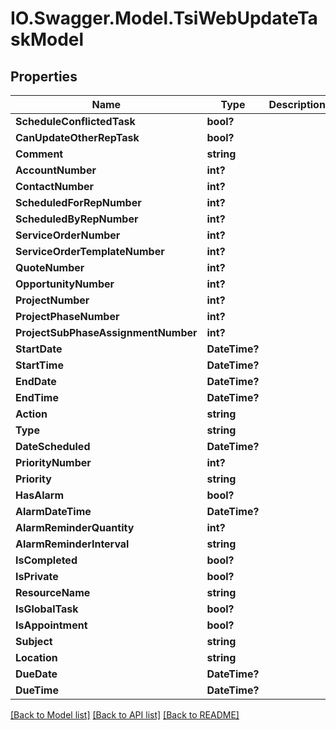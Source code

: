 # IO.Swagger.Model.TsiWebUpdateTaskModel
## Properties

Name | Type | Description | Notes
------------ | ------------- | ------------- | -------------
**ScheduleConflictedTask** | **bool?** |  | [optional] 
**CanUpdateOtherRepTask** | **bool?** |  | [optional] 
**Comment** | **string** |  | [optional] 
**AccountNumber** | **int?** |  | [optional] 
**ContactNumber** | **int?** |  | [optional] 
**ScheduledForRepNumber** | **int?** |  | [optional] 
**ScheduledByRepNumber** | **int?** |  | [optional] 
**ServiceOrderNumber** | **int?** |  | [optional] 
**ServiceOrderTemplateNumber** | **int?** |  | [optional] 
**QuoteNumber** | **int?** |  | [optional] 
**OpportunityNumber** | **int?** |  | [optional] 
**ProjectNumber** | **int?** |  | [optional] 
**ProjectPhaseNumber** | **int?** |  | [optional] 
**ProjectSubPhaseAssignmentNumber** | **int?** |  | [optional] 
**StartDate** | **DateTime?** |  | [optional] 
**StartTime** | **DateTime?** |  | [optional] 
**EndDate** | **DateTime?** |  | [optional] 
**EndTime** | **DateTime?** |  | [optional] 
**Action** | **string** |  | [optional] 
**Type** | **string** |  | [optional] 
**DateScheduled** | **DateTime?** |  | [optional] 
**PriorityNumber** | **int?** |  | [optional] 
**Priority** | **string** |  | [optional] 
**HasAlarm** | **bool?** |  | [optional] 
**AlarmDateTime** | **DateTime?** |  | [optional] 
**AlarmReminderQuantity** | **int?** |  | [optional] 
**AlarmReminderInterval** | **string** |  | [optional] 
**IsCompleted** | **bool?** |  | [optional] 
**IsPrivate** | **bool?** |  | [optional] 
**ResourceName** | **string** |  | [optional] 
**IsGlobalTask** | **bool?** |  | [optional] 
**IsAppointment** | **bool?** |  | [optional] 
**Subject** | **string** |  | [optional] 
**Location** | **string** |  | [optional] 
**DueDate** | **DateTime?** |  | [optional] 
**DueTime** | **DateTime?** |  | [optional] 

[[Back to Model list]](../README.md#documentation-for-models) [[Back to API list]](../README.md#documentation-for-api-endpoints) [[Back to README]](../README.md)


